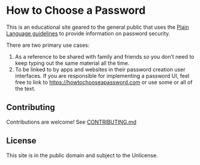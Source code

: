 # How to Choose a Password

This is an educational site geared to the general public that uses the [Plain
Language guidelines](https://plainlanguage.gov/) to provide information on
password security.

There are two primary use cases:

1. As a reference to be shared with family and friends so you don’t need to keep
   typing out the same material all the time.
2. To be linked to by apps and websites in their password creation user
   interfaces. If you are responsible for implementing a password UI, feel free
   to link to <https://howtochooseapassword.com> or use some or all of the text.

## Contributing

Contributions are welcome! See [CONTRIBUTING.md]()

## License

This site is in the public domain and subject to the Unlicense.
